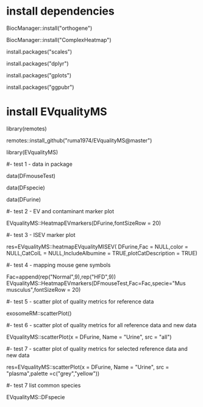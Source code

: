 # install dependencies

BiocManager::install("orthogene")

BiocManager::install("ComplexHeatmap")

install.packages("scales")

install.packages("dplyr")

install.packages("gplots")

install.packages("ggpubr")

# install EVqualityMS

library(remotes)

remotes::install_github("ruma1974/EVqualityMS@master")

library(EVqualityMS)

#- test 1 - data in package

data(DFmouseTest)

data(DFspecie)

data(DFurine)

#- test 2 - EV and contaminant marker plot

EVqualityMS::HeatmapEVmarkers(DFurine,fontSizeRow = 20)

#- test 3 - ISEV marker plot

res=EVqualityMS::heatmapEVqualityMISEV( DFurine,Fac = NULL,color = NULL,CatColL = NULL,IncludeAlbumine = TRUE,plotCatDescription = TRUE)

#- test 4 - mapping mouse gene symbols

Fac=append(rep("Normal",9),rep("HFD",9))
EVqualityMS::HeatmapEVmarkers(DFmouseTest,Fac=Fac,specie="Mus musculus",fontSizeRow = 20)

#- test 5 - scatter plot of quality metrics for reference data

exosomeRM::scatterPlot()

#- test 6 - scatter plot of quality metrics for all reference data and new data

EVqualityMS::scatterPlot(x = DFurine, Name = "Urine", src = "all")

#- test 7 - scatter plot of quality metrics for selected reference data and new data

res=EVqualityMS::scatterPlot(x = DFurine, Name = "Urine", src = "plasma",palette =c("grey","yellow"))

#- test 7 list common species

EVqualityMS::DFspecie
